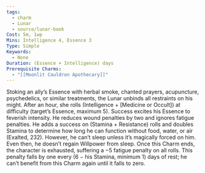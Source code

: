 ```yaml
---
tags:
  - charm
  - Lunar
  - source/lunar-book
Cost: 5m, 1wp
Mins: Intelligence 4, Essence 3
Type: Simple
Keywords:
  - None
Duration: (Essence + Intelligence) days
Prerequisite Charms:
  - "[[Moonlit Cauldron Apothecary]]"
---
```

Stoking an ally’s Essence with herbal smoke, chanted prayers, acupuncture, psychedelics, or similar treatments, the Lunar unbinds all restraints on his might. After an hour, she rolls (Intelligence + [Medicine or Occult]) at difficulty (target’s Essence, maximum 5). Success excites his Essence to feverish intensity. He reduces wound penalties by two and ignores fatigue penalties. He adds a success on (Stamina + Resistance) rolls and doubles Stamina to determine how long he can function without food, water, or air (Exalted, 232). However, he can’t sleep unless it’s magically forced on him. Even then, he doesn’t regain Willpower from sleep. Once this Charm ends, the character is exhausted, suffering a −5 fatigue penalty on all rolls. This penalty falls by one every (6 − his Stamina, minimum 1) days of rest; he can’t benefit from this Charm again until it falls to zero.